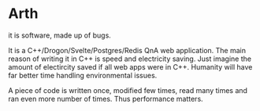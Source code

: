 Arth
====
it is software, made up of bugs.


It is a C++/Drogon/Svelte/Postgres/Redis QnA web application.
The main reason of writing it in C++ is speed and electricity
saving. Just imagine the amount of electircity saved if all
web apps were in C++. Humanity will have far better time
handling environmental issues.

A piece of code is written once, modified few times, read
many times and ran even more number of times. Thus performance
matters.